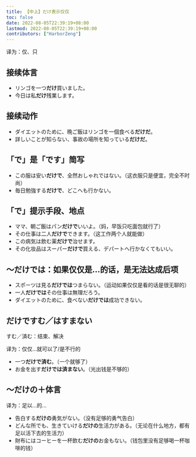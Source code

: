```yaml
---
title: 【中上】だけ表示仅仅
toc: false
date: 2022-08-05T22:39:19+08:00
lastmod: 2022-08-05T22:39:19+08:00
contributors: ["HarborZeng"]
---
```


译为：仅、只

## 接续体言

   - リンゴを一つ**だけ**買いました。
   - 今日は私**だけ**残業します。

## 接续动作

   - ダイエットのために、晩ご飯はリンゴを一個食べる**だけだ**。
   - 詳しいことが知らない、事故の場所を知っている**だけだ**。

## 「で」是「です」简写

   - この服は安い**だけで**、全然おしゃれではない。（这衣服只是便宜，完全不时尚）
   - 毎日勉強する**だけで**、どこへも行かない。

## 「で」提示手段、地点

   - ママ、朝ご飯はパン**だけで**いいよ。（妈，早饭只吃面包就行了）
   - その仕事は二人**だけで**できます。（这工作两个人就能做）
   - この病気は飲む薬**だけで**治せます。
   - その化妆品はスーパー**だけで**買える、デパートへ行かなくてもいい。

## ～だけでは：如果仅仅是...的话，是无法达成后项

   - スポーツは見る**だけでは**つまらない。（运动如果仅仅是看的话是很无聊的）
   - 一人**だけでは**その仕事は無理だろう。
   - ダイエットのために、食べない**だけでは**成功できない。

## だけですむ／はすまない

   すむ／済む：结束、解决

   译为：仅仅...就可以了/是不行的

   - 一つ**だけで済む**。（一个就够了）
   - お金を出す**だけでは済まない**。（光出钱是不够的）

## ～だけの＋体言

   译为：足以...的...

   - 告白する**だけの**勇気がない。（没有足够的勇气告白）
   - どんな所でも、生きていける**だけの**生活力がある。（无论在什么地方，都有足以活下去的生活力）
   - 財布にはコーヒーを一杯飲む**だけの**お金もない。（钱包里没有足够喝一杯咖啡的钱）

